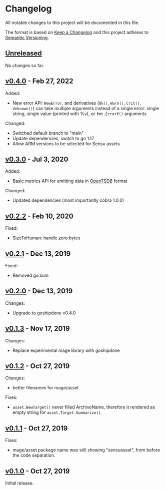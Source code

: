 # Changelog

All notable changes to this project will be documented in this file.

The format is based on [Keep a Changelog](http://keepachangelog.com/en/1.0.0/)
and this project adheres to [Semantic Versioning](http://semver.org/spec/v2.0.0.html).

## [Unreleased]

No changes so far.

## [v0.4.0] - Feb 27, 2022

Added:

* New error API: `NewError`, and derivatives (`Ok()`, `Warn()`, `Crit()`, `Unknown()`) can take multiple arguments instead of a single error: single string, single value (printed with %v), or `fmt.Errorf()` arguments

Changed:

* Switched default branch to "main"
* Update dependencies, switch to go 1.17
* Allow ARM versions to be selected for Sensu assets

## [v0.3.0] - Jul 3, 2020

Added:

* Basic metrics API for emitting data in [OpenTSDB](http://opentsdb.net/) format

Changed:

* Updated dependencies (most importantly cobra 1.0.0)

## [v0.2.2] - Feb 10, 2020

Fixed:

* SizeToHuman: handle zero bytes

## [v0.2.1] - Dec 13, 2019

Fixed:

* Removed go.sum

## [v0.2.0] - Dec 13, 2019

Changes:

* Upgrade to goshipdone v0.4.0

## [v0.1.3] - Nov 17, 2019

Changes:

* Replace experimental mage library with goshipdone

## [v0.1.2] - Oct 27, 2019

Changes:

* better filenames for mage/asset

Fixes:

* `asset.NewTarget()` never filled ArchiveName, therefore it rendered as empty string for `asset.Target.Summarize()`.

## [v0.1.1] - Oct 27, 2019

Fixes:

* mage/asset package name was still showing "sensuasset", from before the code separation.

## [v0.1.0] - Oct 27, 2019

Initial release.

[Unreleased]: https://github.com/julian7/sensulib
[v0.4.0]: https://github.com/julian7/sensulib/releases/tag/v0.4.0
[v0.3.0]: https://github.com/julian7/sensulib/releases/tag/v0.3.0
[v0.2.2]: https://github.com/julian7/sensulib/releases/tag/v0.2.2
[v0.2.1]: https://github.com/julian7/sensulib/releases/tag/v0.2.1
[v0.2.0]: https://github.com/julian7/sensulib/releases/tag/v0.2.0
[v0.1.3]: https://github.com/julian7/sensulib/releases/tag/v0.1.3
[v0.1.2]: https://github.com/julian7/sensulib/releases/tag/v0.1.2
[v0.1.1]: https://github.com/julian7/sensulib/releases/tag/v0.1.1
[v0.1.0]: https://github.com/julian7/sensulib/releases/tag/v0.1.0
